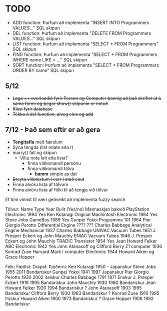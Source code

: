 # TODO

* ADD function: Þurfum að implementa "INSERT INTO Programmers VALUES..."  SQL skipun
* DEL function: Þurfum að implementa "DELETE FROM Programmers VALUES..." SQL skipun
* LIST function: Þurfum að implementa "SELECT * FROM Programmers" SQL skipun
* FIND function: Þurfum að implementa "SELECT * FROM Programmers WHERE name LIKE = ..." SQL skipun
* SORT function: Þurfum að implementa "SELECT * FROM Programmers ORDER BY name" SQL skipun

## 5/12

* ~~Laga << overloadið fyrir Person og Computer þannig að það skrifist út á sama formi og þegar show() skipunin er notuð~~
* ~~Klasi fyrir database~~
* ~~Tékka á del function, alveg eins og add~~

## 7/12 - Það sem eftir er að gera

* **Tengitafla** með færslum
* Sýna tengda (list relate eða r)
* marry() fall og skipun
	* Viltu nota leit eða lista?
		* finna viðkomandi persónu
		* finna viðkomandi tölvu
			* **bamm** simple as dat
* ~~Breyta villutextum í cerr í stað cout~~
* Finna alvöru lista af tölvum
* Finna alvöru lista af fólki til að tengja við tölvur

Ef tími vinnst til væri geðveikt að implementa fuzzy search

Tölvur:
Name                    Type            Year            Built (Yes/no)      Manneskjan bakvið
PlayStation             Electronic	1994            Yes                 Ken Kutaragi
Original Machintosh	Electronic	1984            Yes                 Steve Jobs
GameBoy                                 1989            Yes                 Gunpei Yokoi
Programma 101                           1964                                Pier Giorgio Perotto
Differential Engine                     ????            ???                 Charles Babbage
Analytical Engine	Mechanical	1937                                Charles Babbage
UNIVAC                  Vacuum Tubes	1951                                J. Presper Eckert og John Mauchly
ENIAC                   Vacuum Tubes	1946                                J. Presper Eckert og John Mauchly
TRADIC                  Transistor	1954            Yes                 Jean Howard Felker
ABC                     Electronic	1942            Yes                 John Atanasoff og Clifford Berry
Z1 computer                             1936                                Konrad Zuse
Harvard Mark I computer	Electronic	1944                                Howard Aiken og Grace Hopper


Fólk:	Fæðist:	Drapst:	Þjóðerni:
Ken Kutaragi	1950	  - 	Japanskur
Steve Jobs	1955	2011	Bandarískur
Gunpei Yokoi	1941	1997	Japanskur
Pier Giorgio Perotto	1930	2002	ítalskur
Charles Babbage	1791	1871	Enskur
J. Presper Eckert	1919	1995	Bandarískur
John Mauchly	1930	1980	Bandarískur
Jean Howard Felker	1920	1994	Bandarískur	?
John Atanasoff	1903	1995	Bandarískur
Clifford Berry	1930	1963	Bandarískur	?
Konrad Zuse	1910	1995	Þýskur
Howard Aiken	1900	1973	Bandarískur	?
Grace Hopper	1906	1992	Bandarískur


